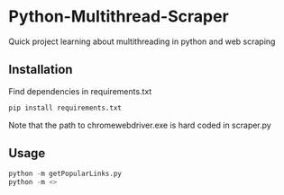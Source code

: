# Python-Multithread-Scraper
Quick project learning about multithreading in python and web scraping

## Installation
Find dependencies in requirements.txt

```bash
pip install requirements.txt
```

Note that the path to chromewebdriver.exe is hard coded in scraper.py

## Usage

```python
python -m getPopularLinks.py
python -m <>
```
